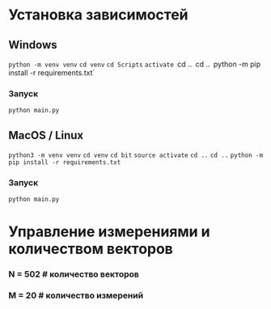 # Установка зависимостей
## Windows
`python -m venv venv`
`cd venv`
`cd Scripts`
`activate
`cd ..`
`cd ..`
`python -m pip install -r requirements.txt`
### Запуск
`python main.py`

## MacOS / Linux
`python3 -m venv venv`
`cd venv`
`cd bit`
`source activate`
`cd ..`
`cd ..`
`python -m pip install -r requirements.txt`
### Запуск
`python main.py`

# Управление измерениями и количеством векторов
### N = 502 # количество векторов
### M = 20 # количество измерений

